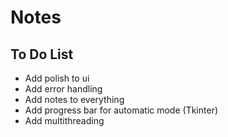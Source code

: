 # Notes

## To Do List
 
 - Add polish to ui
 - Add error handling 
 - Add notes to everything
 - Add progress bar for automatic mode (Tkinter)
 - Add multithreading
